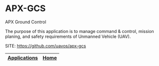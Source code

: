 # APX-GCS
 
 APX Ground Control
 
 The purpose of this application is to manage command & control, mission planing, and safety requirements of Unmanned Vehicle (UAV).
 
 SITE: https://github.com/uavos/apx-gcs

 | [Applications](https://portable-linux-apps.github.io/apps.html) | [Home](https://portable-linux-apps.github.io)
 | --- | --- |
